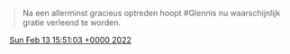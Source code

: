 > Na een allerminst gracieus optreden hoopt \#Glennis nu waarschijnlijk gratie verleend te worden\.

<img src="../../media/tweet.ico" width="12" /> [Sun Feb 13 15:51:03 +0000 2022](https://twitter.com/DromerDenker/status/1492889062608416772)